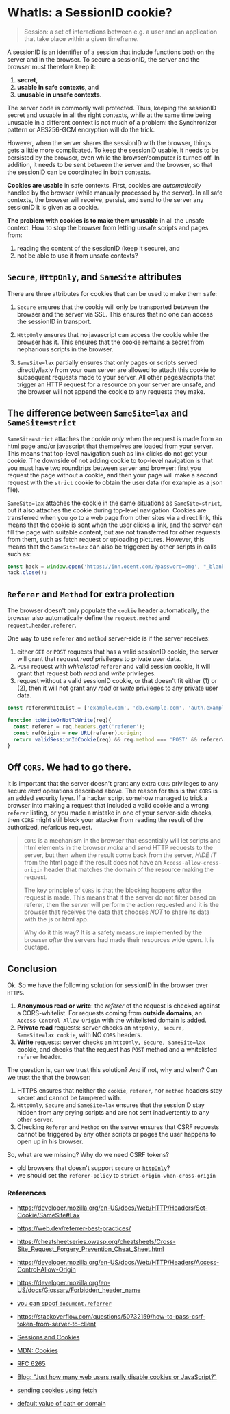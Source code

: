 # WhatIs: a SessionID cookie?

> Session: a set of interactions between e.g. a user and an application that take place within a given timeframe.

A sessionID is an identifier of a session that include functions both on the server and in the browser. To secure a sessionID, the server and the browser must therefore keep it:
1. **secret**,
2. **usable in safe contexts**, and
2. **unusable in unsafe contexts**.

The server code is commonly well protected. Thus, keeping the sessionID secret and usuable in all the right contexts, while at the same time being unusable in a different context is not much of a problem: the Synchronizer pattern or AES256-GCM encryption will do the trick.

However, when the server shares the sessionID with the browser, things gets a little more complicated. To keep the sessionID usable, it needs to be persisted by the browser, even while the browser/computer is turned off. In addition, it needs to be sent between the server and the browser, so that the sessionID can be coordinated in both contexts.

**Cookies are usable** in safe contexts. First, cookies are *automatically*  handled by the browser (while manually processed by the server). In all safe contexts, the browser will receive, persist, and send to the server any sessionID it is given as a cookie.

**The problem with cookies is to make them unusable** in all the unsafe context. How to stop the browser from letting unsafe scripts and pages from:
1. reading the content of the sessionID (keep it secure), and
2. not be able to use it from unsafe contexts?

## `Secure`, `HttpOnly`, and `SameSite` attributes

There are three attributes for cookies that can be used to make them safe:

1. `Secure` ensures that the cookie will only be transported between the browser and the server via SSL. This ensures that no one can access the sessionID in transport.

2. `HttpOnly` ensures that no javascript can access the cookie while the browser has it. This ensures that the cookie remains a secret from nepharious scripts in the browser.

3. `SameSite=lax` partially ensures that only pages or scripts served directly/laxly from your own server are allowed to attach this cookie to subsequent requests made to your server. All other pages/scripts that trigger an HTTP request for a resource on your server are unsafe, and the browser will not append the cookie to any requests they make.

## The difference between `SameSite=lax` and `SameSite=strict`

`SameSite=strict` attaches the cookie *only* when the request is made from an html page and/or javascript that themselves are loaded from your server. This means that top-level navigation such as link clicks do not get your cookie. The downside of not adding cookie to top-level navigation is that you must have two roundtrips between server and browser: first you request the page without a cookie, and then your page will make a second request with the `strict` cookie to obtain the user data (for example as a json file).

`SameSite=lax` attaches the cookie in the same situations as `SameSite=strict`, but it also attaches the cookie during top-level navigation. Cookies are transferred when you go to a web page from other sites via a direct link, this means that the cookie is sent when the user clicks a link, and the server can fill the page with suitable content, but are not transferred for other requests from them, such as fetch request or uploading pictures. However, this means that the `SameSite=lax` can also be triggered by other scripts in calls such as: 
```javascript
const hack = window.open('https://inn.ocent.com/?password=omg', "_blank"); 
hack.close();
```

## `Referer` and `Method` for extra protection

The browser doesn't only populate the `cookie` header automatically, the browser also automatically define the `request.method` and `request.header.referer`.

One way to use `referer` and `method` server-side is if the server receives:
1. either `GET` or `POST` requests that has a valid sessionID cookie, the server will grant that request *read* privileges to private user data.
2. `POST` request with *whitelisted* `referer` and valid session cookie, it will grant that request both *read* and *write* privileges.
3. request without a valid sessionID cookie, or that doesn't fit either (1) or (2), then it will not grant any *read* or *write* privileges to any private user data.

```javascript
const refererWhiteList = ['example.com', 'db.example.com', 'auth.example.com'];

function toWriteOrNotToWrite(req){
  const referer = req.headers.get('referer');
  const refOrigin = new URL(referer).origin;
  return validSessionIdCookie(req) && req.method === 'POST' && refererWhiteList.indexOf(origin) >= 0;
}
```

## Off `CORS`. We had to go there.

It is important that the server doesn't grant any extra `CORS` privileges to any secure *read* operations described above. The reason for this is that `CORS` is an added security layer. If a hacker script somehow managed to trick a browser into making a request that included a valid cookie and a wrong `referer` listing, or you made a mistake in one of your server-side checks, then `CORS` might still block your attacker from reading the result of the authorized, nefarious request.

> `CORS` is a mechanism in the browser that essentially will let scripts and html elements in the browser *make* and *send* HTTP requests to the server, but then when the result come back from the server, *HIDE IT* from the html page if the result does not have an `Access-allow-cross-origin` header that matches the domain of the resource making the request.
>
> The key principle of `CORS` is that the blocking happens *after* the request is made. This means that if the server do not filter based on referer, then the server will perform the action requested and it is the browser that receives the data that chooses *NOT* to share its data with the js or html app.
>
> Why do it this way? It is a safety meassure implemented by the browser *after* the servers had made their resources wide open. It is ductape.  

## Conclusion

Ok. So we have the following solution for sessionID in the browser over `HTTPS`.
1. **Anonymous read or write**: the *referer* of the request is checked against a CORS-whitelist. For requests coming from **outside domains**, an `Access-Control-Allow-Origin` with the whitelisted domain is added. 
2. **Private read** requests: server checks an `httpOnly, secure, SameSite=lax cookie`, with NO `CORS` headers.
3. **Write** requests: server checks an `httpOnly, Secure, SameSite=lax` cookie, and checks that the request has `POST` method and a whitelisted `referer` header.

The question is, can we trust this solution? And if not, why and when?
Can we trust the that the browser:

1. HTTPS ensures that neither the `cookie`, `referer`, nor `method` headers stay secret and cannot be tampered with.
2. `HttpOnly`, `Secure` and `SameSite=lax` ensures that the sessionID stay hidden from any prying scripts and are not sent inadvertently to any other server.
3. Checking `Referer` and `Method` on the server ensures that CSRF requests cannot be triggered by any other scripts or pages the user happens to open up in his browser.

So, what are we missing? Why do we need CSRF tokens?
* old browsers that doesn't support `secure` or [`httpOnly`](https://caniuse.com/?search=httponly)?
* we should set the `referer-policy` to `strict-origin-when-cross-origin`

### References 

* https://developer.mozilla.org/en-US/docs/Web/HTTP/Headers/Set-Cookie/SameSite#Lax
* https://web.dev/referrer-best-practices/
* https://cheatsheetseries.owasp.org/cheatsheets/Cross-Site_Request_Forgery_Prevention_Cheat_Sheet.html
* https://developer.mozilla.org/en-US/docs/Web/HTTP/Headers/Access-Control-Allow-Origin
* https://developer.mozilla.org/en-US/docs/Glossary/Forbidden_header_name
* [you can spoof `document.referrer`](https://jsfiddle.net/bez3w4ko/)
* https://stackoverflow.com/questions/50732159/how-to-pass-csrf-token-from-server-to-client

* [Sessions and Cookies](https://auth0.com/docs/sessions-and-cookies)
* [MDN: Cookies](https://developer.mozilla.org/en-US/docs/Web/HTTP/Cookies)
* [RFC 6265](https://tools.ietf.org/html/rfc6265#section-4.1)
* [Blog: "Just how many web users really disable cookies or JavaScript?"](https://blog.yell.com/2016/04/just-many-web-users-disable-cookies-javascript/)
* [sending cookies using fetch](https://github.com/github/fetch#user-content-handling-http-error-statuses)
* [default value of path or domain](https://stackoverflow.com/questions/43324480/how-does-a-browser-handle-cookie-with-no-path-and-no-domain#answer-43336097)

